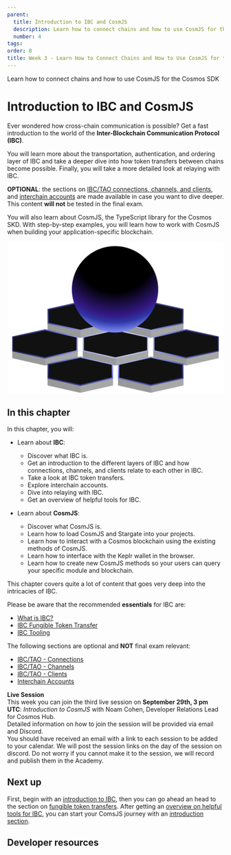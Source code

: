 ```yaml
---
parent:
  title: Introduction to IBC and CosmJS
  description: Learn how to connect chains and how to use CosmJS for the Cosmos SDK
  number: 4
tags:
order: 0
title: Week 3 - Learn How to Connect Chains and How to Use CosmJS for the Cosmos SDK
---
```


<div class="tm-overline tm-rf-1 tm-lh-title tm-medium tm-muted">Learn how to connect chains and how to use CosmJS for the Cosmos SDK</div>
<h1 class="mt-4 mb-6">Introduction to IBC and CosmJS</h1>

Ever wondered how cross-chain communication is possible? Get a fast introduction to the world of the **Inter-Blockchain Communication Protocol (IBC)**.

You will learn more about the transportation, authentication, and ordering layer of IBC and take a deeper dive into how token transfers between chains become possible. Finally, you will take a more detailed look at relaying with IBC.

<HighlightBox type="info">
  
**OPTIONAL**: the sections on [IBC/TAO connections, channels, and clients](academy/3-ibc/2-connections.md), and [interchain accounts](academy/3-ibc/6-ica.md) are made available in case you want to dive deeper. This content **will not** be tested in the final exam.
  
</HighlightBox>

You will also learn about CosmJS, the TypeScript library for the Cosmos SKD. With step-by-step examples, you will learn how to work with CosmJS when building your application-specific blockchain.

![LP image - Week 3](./images/planet-pod.svg)

## In this chapter

<HighlightBox type="learning">

In this chapter, you will:

* Learn about **IBC**:
  * Discover what IBC is.
  * Get an introduction to the different layers of IBC and how connections, channels, and clients relate to each other in IBC.
  * Take a look at IBC token transfers.
  * Explore interchain accounts.
  * Dive into relaying with IBC.
  * Get an overview of helpful tools for IBC.

* Learn about **CosmJS**:
  * Discover what CosmJS is.
  * Learn how to load CosmJS and Stargate into your projects.
  * Learn how to interact with a Cosmos blockchain using the existing methods of CosmJS.
  * Learn how to interface with the Keplr wallet in the browser.
  * Learn how to create new CosmJS methods so your users can query your specific module and blockchain.

</HighlightBox>

<HighlightBox type="info">

This chapter covers quite a lot of content that goes very deep into the intricacies of IBC.

Please be aware that the recommended **essentials** for IBC are:

* [What is IBC?](/academy/3-ibc/1-what-is-ibc.md)
* [IBC Fungible Token Transfer](/academy/3-ibc/5-token-transfer.md)
* [IBC Tooling](/academy/3-ibc/7-ibc-tooling.md)

The following sections are optional and **NOT** final exam relevant:

* [IBC/TAO - Connections](/academy/3-ibc/2-connections.md)
* [IBC/TAO - Channels](/academy/3-ibc/3-channels.md)
* [IBC/TAO - Clients](/academy/3-ibc/4-clients.md)
* [Interchain Accounts](/academy/3-ibc/6-ica.md)

</HighlightBox>

<HighlightBox type="info">

**Live Session**
<br/>
This week you can join the third live session on **September 29th, 3 pm UTC**: _Introduction to CosmJS_ with Noam Cohen, Developer Relations Lead for Cosmos Hub.
<br/>
Detailed information on how to join the session will be provided via email and Discord.
<br/>
You should have received an email with a link to each session to be added to your calendar. We will post the session links on the day of the session on discord. Do not worry if you cannot make it to the session, we will record and publish them in the Academy.

</HighlightBox>

## Next up

First, begin with an [introduction to IBC](/academy/3-ibc/1-what-is-ibc.md), then you can go ahead an head to the section on [fungible token transfers](/academy/3-ibc/5-token-transfer.md). After getting an [overview on helpful tools for IBC](/academy/3-ibc/7-ibc-tooling.md), you can start your ComsJS journey with an [introduction section](tutorials/6-cosmjs/1-cosmjs-intro.md).

## Developer resources

<div v-for="resource in $themeConfig.resources">
  <Resource
    :title="resource.title"
    :description="resource.description"
    :links="resource.links"
    :image="resource.image"
    :large="true"
  />
  <br/>
</div>
